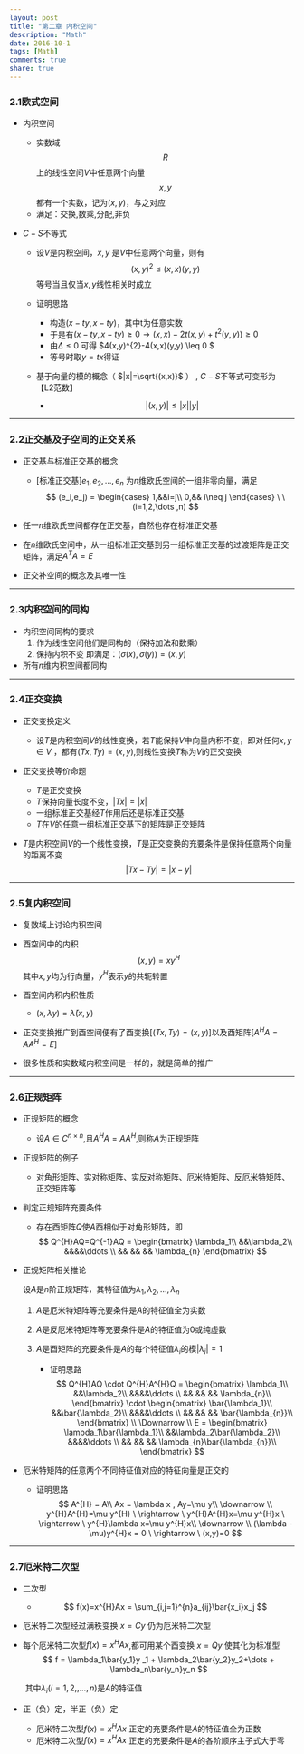 ```yaml
---
layout: post
title: "第二章 内积空间"
description: "Math"
date: 2016-10-1
tags: [Math]
comments: true
share: true
---
```


### 2.1欧式空间

- 内积空间
  - 实数域$$R$$上的线性空间$V$中任意两个向量$$x,y$$都有一个实数，记为$(x,y)$，与之对应
  - 满足：交换,数乘,分配,非负

- $C-S$不等式

  - 设$V$是内积空间，$x,y$ 是$V$中任意两个向量，则有
    $$
    (x,y)^{2} \leq (x,x)(y,y)
    $$
    等号当且仅当$x,y$线性相关时成立

  - 证明思路

    - 构造$(x-ty,x-ty)$，其中t为任意实数
    - 于是有$(x-ty,x-ty) \geq 0  \rightarrow (x,x)-2t(x,y)+t^{2}(y,y)) \geq0$
    - 由$\Delta \leq0$ 可得  $4(x,y)^{2}-4(x,x)(y,y) \leq 0 $
    - 等号时取$y=tx$得证

  - 基于向量的模的概念（ $|x|=\sqrt{(x,x)}$ ） , $C-S$不等式可变形为 【L2范数】

    - $$
      |(x,y)|\leq|x||y|
      $$



----


### 2.2正交基及子空间的正交关系

- 正交基与标准正交基的概念

  - [标准正交基]$e_1,e_2,\dots,e_n$ 为$n$维欧氏空间的一组非零向量，满足
    $$
    (e_i,e_j) = 
    \begin{cases}
    1,&&i=j\\
    0,&& i\neq j
    \end{cases}
    \ \  (i=1,2,\dots ,n)
    $$

- 任一$n$维欧氏空间都存在正交基，自然也存在标准正交基

- 在$n$维欧氏空间中，从一组标准正交基到另一组标准正交基的过渡矩阵是正交矩阵，满足$A^{T}A=E$

- 正交补空间的概念及其唯一性

----

### 2.3内积空间的同构

- 内积空间同构的要求
  1. 作为线性空间他们是同构的（保持加法和数乘）
  2. 保持内积不变 即满足：$(\sigma(x),\sigma(y)) = (x,y)$
- 所有$n$维内积空间都同构

----

### 2.4正交变换

- 正交变换定义
  - 设$T$是内积空间$V$的线性变换，若$T$能保持$V$中向量内积不变，即对任何$x,y \in V$ ，都有$(Tx,Ty) = (x,y)$,则线性变换$T$称为$V$的正交变换

- 正交变换等价命题
  - $T$是正交变换
  - $T$保持向量长度不变，$|Tx|=|x|$
  - 一组标准正交基经$T$作用后还是标准正交基
  - $T$在$V$的任意一组标准正交基下的矩阵是正交矩阵
- $T$是内积空间$V$的一个线性变换，$T$是正交变换的充要条件是保持任意两个向量的距离不变
$$
|Tx-Ty| = |x-y|
$$

----

### 2.5复内积空间

- 复数域上讨论内积空间

- 酉空间中的内积
  $$
  (x,y) = xy^{H}
  $$
  其中$x,y$均为行向量，$y^{H}$表示$y$的共轭转置

- 酉空间内积内积性质

  - $(x,\lambda y) = \bar{\lambda}(x,y)$ 

- 正交变换推广到酉空间便有了酉变换[$(Tx,Ty)=(x,y)$]以及酉矩阵[$A^{H}A = AA^{H}=E$]

- 很多性质和实数域内积空间是一样的，就是简单的推广

-----

### 2.6正规矩阵 

- 正规矩阵的概念

  - 设$A \in C^{n \times n}$,且$A^{H}A=AA^{H}$,则称$A$为正规矩阵

- 正规矩阵的例子

  - 对角形矩阵、实对称矩阵、实反对称矩阵、厄米特矩阵、反厄米特矩阵、正交矩阵等

- 判定正规矩阵充要条件

  - 存在酉矩阵$Q$使$A$酉相似于对角形矩阵，即
  $$
  Q^{H}AQ=Q^{-1}AQ = 
    \begin{bmatrix}
    \lambda_1\\
    &&\lambda_2\\
    &&&&\ddots \\
    && && && \lambda_{n}
    \end{bmatrix}
  $$

- 正规矩阵相关推论

  设$A$是$n$阶正规矩阵，其特征值为$\lambda_1 ,\lambda_2,\dots,\lambda_n$

  1. $A$是厄米特矩阵等充要条件是$A$的特征值全为实数

  2. $A$是反厄米特矩阵等充要条件是$A$的特征值为0或纯虚数

  3. $A$是酉矩阵的充要条件是$A$的每个特征值$\lambda_i$的模$|\lambda_i|=1$

     - 证明思路
       $$
       Q^{H}AQ \cdot Q^{H}A^{H}Q = 
         \begin{bmatrix}
         \lambda_1\\
         &&\lambda_2\\
         &&&&\ddots \\
         && && && \lambda_{n}\\
         \end{bmatrix}
         \cdot
            \begin{bmatrix}
         \bar{\lambda_1}\\
         &&\bar{\lambda_2}\\
         &&&&\ddots \\
         && && && \bar{\lambda_{n}}\\
         \end{bmatrix}
         \\
         \Downarrow
         \\
         E = 
           \begin{bmatrix}
         \lambda_1\bar{\lambda_1}\\
         &&\lambda_2\bar{\lambda_2}\\
         &&&&\ddots \\
         && && && \lambda_{n}\bar{\lambda_{n}}\\
         \end{bmatrix}
       $$

- 厄米特矩阵的任意两个不同特征值对应的特征向量是正交的

  - 证明思路
    $$
    A^{H} = A\\
    Ax = \lambda x , Ay=\mu y\\
    \downarrow \\
    y^{H}A^{H}=\mu y^{H} \ \rightarrow \ y^{H}A^{H}x=\mu y^{H}x \ \rightarrow  \ y^{H}\lambda x=\mu y^{H}x\\
    \downarrow \\
    (\lambda - \mu)y^{H}x = 0 \ \rightarrow \ (x,y)=0
    $$



----

### 2.7厄米特二次型

- 二次型

  - $$
    f(x)=x^{H}Ax = \sum_{i,j=1}^{n}a_{ij}\bar{x_i}x_j
    $$

- 厄米特二次型经过满秩变换 $x =Cy$ 仍为厄米特二次型

- 每个厄米特二次型$f(x)=x^{H}Ax$,都可用某个酉变换 $x=Qy$ 使其化为标准型
  $$
  f = \lambda_1\bar{y_1}y	_1 + \lambda_2\bar{y_2}y_2+\dots + \lambda_n\bar{y_n}y_n
  $$

  ​	其中$\lambda_i (i=1,2,,\dots,n)$是$A$的特征值

- 正（负）定，半正（负）定

  - 厄米特二次型$f(x)=x^{H}Ax$ 正定的充要条件是$A$的特征值全为正数
  - 厄米特二次型$f(x)=x^{H}Ax$ 正定的充要条件是$A$的各阶顺序主子式大于零